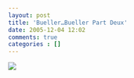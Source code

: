 ```yaml
---
layout: post
title: 'Bueller…Bueller Part Deux'
date: 2005-12-04 12:02
comments: true
categories : []
---  
```


<img src="/images/wrong.png"/>




